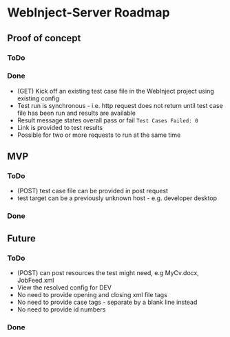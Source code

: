 # WebInject-Server Roadmap

## Proof of concept

### ToDo

### Done
* (GET) Kick off an existing test case file in the WebInject project using existing config
* Test run is synchronous - i.e. http request does not return until test case file has been run and results are available
* Result message states overall pass or fail `Test Cases Failed: 0`
* Link is provided to test results
* Possible for two or more requests to run at the same time

## MVP

### ToDo
* (POST) test case file can be provided in post request
* test target can be a previously unknown host - e.g. developer desktop

### Done

## Future

### ToDo
* (POST) can post resources the test might need, e.g MyCv.docx, JobFeed.xml
* View the resolved config for DEV
* No need to provide opening and closing xml file tags
* No need to provide case tags - separate by a blank line instead
* No need to provide id numbers


### Done

